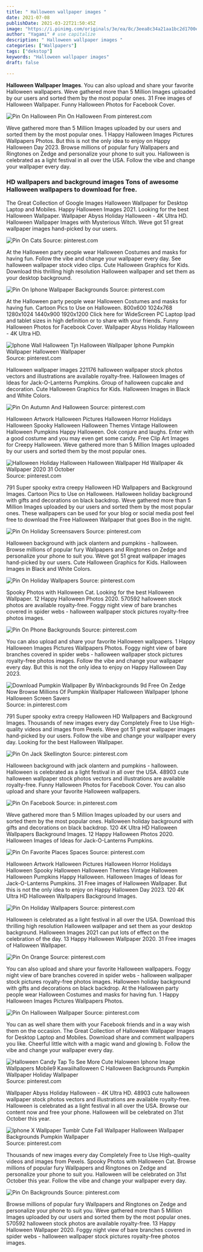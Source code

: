 ```yaml
---
title: " Halloween wallpaper images "
date: 2021-07-08
publishDate: 2021-03-22T21:50:45Z
image: "https://i.pinimg.com/originals/3e/ea/8c/3eea8c34a21aa1bc2d1700e14e1613f3.jpg"
author: "Yagami" # use capitalize
description: " Halloween wallpaper images "
categories: ["Wallpapers"]
tags: ["dekstop"]
keywords: "Halloween wallpaper images"
draft: false

---
```



**Halloween Wallpaper Images**. You can also upload and share your favorite Halloween wallpapers. Weve gathered more than 5 Million Images uploaded by our users and sorted them by the most popular ones. 31 Free images of Halloween Wallpaper. Funny Halloween Photos for Facebook Cover.

![Pin On Halloween](https://i.pinimg.com/originals/1f/e6/f4/1fe6f482fa5add7543fd5e72362791f4.jpg "Pin On Halloween")
Pin On Halloween From pinterest.com


Weve gathered more than 5 Million Images uploaded by our users and sorted them by the most popular ones. 1 Happy Halloween Images Pictures Wallpapers Photos. But this is not the only idea to enjoy on Happy Halloween Day 2023. Browse millions of popular fury Wallpapers and Ringtones on Zedge and personalize your phone to suit you. Halloween is celebrated as a light festival in all over the USA. Follow the vibe and change your wallpaper every day.

### HD wallpapers and background images Tons of awesome Halloween wallpapers to download for free.

The Great Collection of Google Images Halloween Wallpaper for Desktop Laptop and Mobiles. Happy Halloween Images 2021. Looking for the best Halloween Wallpaper. Wallpaper Abyss Holiday Halloween - 4K Ultra HD. Halloween Wallpaper Images with Mysterious Witch. Weve got 51 great wallpaper images hand-picked by our users.


![Pin On Cats](https://i.pinimg.com/originals/5d/34/62/5d3462c45ad6605142a66bedc8ebc47f.jpg "Pin On Cats")
Source: pinterest.com

At the Halloween party people wear Halloween Costumes and masks for having fun. Follow the vibe and change your wallpaper every day. See halloween wallpaper stock video clips. Cute Halloween Graphics for Kids. Download this thrilling high resolution Halloween wallpaper and set them as your desktop background.

![Pin On Iphone Wallpaper Backgrounds](https://i.pinimg.com/originals/9b/ec/9b/9bec9bd599861fe699db8ecaeba50a1a.jpg "Pin On Iphone Wallpaper Backgrounds")
Source: pinterest.com

At the Halloween party people wear Halloween Costumes and masks for having fun. Cartoon Pics to Use on Halloween. 800x600 1024x768 1280x1024 1440x900 1920x1200 Click here for WideScreen PC Laptop Ipad and tablet sizes in high definition or to share with your friends. Funny Halloween Photos for Facebook Cover. Wallpaper Abyss Holiday Halloween - 4K Ultra HD.

![Iphone Wall Halloween Tjn Halloween Wallpaper Iphone Pumpkin Wallpaper Halloween Wallpaper](https://i.pinimg.com/originals/c7/fd/ed/c7fdedaa76b2cef449294c28ba085007.jpg "Iphone Wall Halloween Tjn Halloween Wallpaper Iphone Pumpkin Wallpaper Halloween Wallpaper")
Source: pinterest.com

Halloween wallpaper images 221176 halloween wallpaper stock photos vectors and illustrations are available royalty-free. Halloween Images of Ideas for Jack-O-Lanterns Pumpkins. Group of halloween cupcake and decoration. Cute Halloween Graphics for Kids. Halloween Images in Black and White Colors.

![Pin On Autumn And Halloween](https://i.pinimg.com/originals/24/76/0f/24760f7fdc09c7d38c87615b220a2234.jpg "Pin On Autumn And Halloween")
Source: pinterest.com

Halloween Artwork Halloween Pictures Halloween Horror Holidays Halloween Spooky Halloween Halloween Themes Vintage Halloween Halloween Pumpkins Happy Halloween. Ook conjure and laughs. Enter with a good costume and you may even get some candy. Free Clip Art Images for Creepy Halloween. Weve gathered more than 5 Million Images uploaded by our users and sorted them by the most popular ones.

![Halloween Holiday Halloween Halloween Wallpaper Hd Wallpaper 4k Wallpaper 2020 31 October](https://i.pinimg.com/originals/ee/0c/0e/ee0c0ec9000ef445dbd1a746d359bded.png "Halloween Holiday Halloween Halloween Wallpaper Hd Wallpaper 4k Wallpaper 2020 31 October")
Source: pinterest.com

791 Super spooky extra creepy Halloween HD Wallpapers and Background Images. Cartoon Pics to Use on Halloween. Halloween holiday background with gifts and decorations on black backdrop. Weve gathered more than 5 Million Images uploaded by our users and sorted them by the most popular ones. These wallpapers can be used for your blog or social media post feel free to download the Free Halloween Wallpaper that goes Boo in the night.

![Pin On Holiday Screensavers](https://i.pinimg.com/originals/e8/0e/de/e80eded111e149cb880ddce9b504ab99.jpg "Pin On Holiday Screensavers")
Source: pinterest.com

Halloween background with jack olantern and pumpkins - halloween. Browse millions of popular fury Wallpapers and Ringtones on Zedge and personalize your phone to suit you. Weve got 51 great wallpaper images hand-picked by our users. Cute Halloween Graphics for Kids. Halloween Images in Black and White Colors.

![Pin On Holiday Wallpapers](https://i.pinimg.com/originals/24/00/e0/2400e0a9869f0b8f5046ab78e3befb33.jpg "Pin On Holiday Wallpapers")
Source: pinterest.com

Spooky Photos with Halloween Cat. Looking for the best Halloween Wallpaper. 12 Happy Halloween Photos 2020. 570592 halloween stock photos are available royalty-free. Foggy night view of bare branches covered in spider webs - halloween wallpaper stock pictures royalty-free photos images.

![Pin On Phone Backgrounds](https://i.pinimg.com/564x/cd/2a/33/cd2a3368000924f92a9fdc9097993308.jpg "Pin On Phone Backgrounds")
Source: pinterest.com

You can also upload and share your favorite Halloween wallpapers. 1 Happy Halloween Images Pictures Wallpapers Photos. Foggy night view of bare branches covered in spider webs - halloween wallpaper stock pictures royalty-free photos images. Follow the vibe and change your wallpaper every day. But this is not the only idea to enjoy on Happy Halloween Day 2023.

![Download Pumpkin Wallpaper By Winbackgrounds 9d Free On Zedge Now Browse Millions Of Pumpkin Wallpaper Halloween Wallpaper Iphone Halloween Screen Savers](https://i.pinimg.com/736x/76/00/2d/76002de0696d3247b2b32220b94fab95.jpg "Download Pumpkin Wallpaper By Winbackgrounds 9d Free On Zedge Now Browse Millions Of Pumpkin Wallpaper Halloween Wallpaper Iphone Halloween Screen Savers")
Source: in.pinterest.com

791 Super spooky extra creepy Halloween HD Wallpapers and Background Images. Thousands of new images every day Completely Free to Use High-quality videos and images from Pexels. Weve got 51 great wallpaper images hand-picked by our users. Follow the vibe and change your wallpaper every day. Looking for the best Halloween Wallpaper.

![Pin On Jack Skellington](https://i.pinimg.com/originals/12/d4/fd/12d4fdd28e5c022c624ae7bcca3698fa.jpg "Pin On Jack Skellington")
Source: pinterest.com

Halloween background with jack olantern and pumpkins - halloween. Halloween is celebrated as a light festival in all over the USA. 48903 cute halloween wallpaper stock photos vectors and illustrations are available royalty-free. Funny Halloween Photos for Facebook Cover. You can also upload and share your favorite Halloween wallpapers.

![Pin On Facebook](https://i.pinimg.com/originals/63/5d/36/635d36f886d64e30b37dfc50391c5b4d.jpg "Pin On Facebook")
Source: in.pinterest.com

Weve gathered more than 5 Million Images uploaded by our users and sorted them by the most popular ones. Halloween holiday background with gifts and decorations on black backdrop. 120 4K Ultra HD Halloween Wallpapers Background Images. 12 Happy Halloween Photos 2020. Halloween Images of Ideas for Jack-O-Lanterns Pumpkins.

![Pin On Favorite Places Spaces](https://i.pinimg.com/736x/bb/17/54/bb17546215946521bbb137fa05fce0e1.jpg "Pin On Favorite Places Spaces")
Source: pinterest.com

Halloween Artwork Halloween Pictures Halloween Horror Holidays Halloween Spooky Halloween Halloween Themes Vintage Halloween Halloween Pumpkins Happy Halloween. Halloween Images of Ideas for Jack-O-Lanterns Pumpkins. 31 Free images of Halloween Wallpaper. But this is not the only idea to enjoy on Happy Halloween Day 2023. 120 4K Ultra HD Halloween Wallpapers Background Images.

![Pin On Holiday Wallpapers](https://i.pinimg.com/originals/e3/6e/1a/e36e1ae6070bc8baf56d7349fa24133d.jpg "Pin On Holiday Wallpapers")
Source: pinterest.com

Halloween is celebrated as a light festival in all over the USA. Download this thrilling high resolution Halloween wallpaper and set them as your desktop background. Halloween Images 2021 can put lots of effect on the celebration of the day. 13 Happy Halloween Wallpaper 2020. 31 Free images of Halloween Wallpaper.

![Pin On Orange](https://i.pinimg.com/originals/9f/12/59/9f12596bb5f13206bd2b25e36c5aded1.jpg "Pin On Orange")
Source: pinterest.com

You can also upload and share your favorite Halloween wallpapers. Foggy night view of bare branches covered in spider webs - halloween wallpaper stock pictures royalty-free photos images. Halloween holiday background with gifts and decorations on black backdrop. At the Halloween party people wear Halloween Costumes and masks for having fun. 1 Happy Halloween Images Pictures Wallpapers Photos.

![Pin On Halloween Wallpaper](https://i.pinimg.com/originals/00/c9/85/00c985d9093584a8c6e5414812910e63.jpg "Pin On Halloween Wallpaper")
Source: pinterest.com

You can as well share them with your Facebook friends and in a way wish them on the occasion. The Great Collection of Halloween Wallpaper Images for Desktop Laptop and Mobiles. Download share and comment wallpapers you like. Cheerful little witch with a magic wand and glowing b. Follow the vibe and change your wallpaper every day.

![Halloween Candy Tap To See More Cute Haloween Iphone Image Wallpapers Mobile9 Kawaiihalloween C Halloween Backgrounds Pumpkin Wallpaper Holiday Wallpaper](https://i.pinimg.com/originals/8c/1c/7b/8c1c7bab88c61913b09ca18389427583.jpg "Halloween Candy Tap To See More Cute Haloween Iphone Image Wallpapers Mobile9 Kawaiihalloween C Halloween Backgrounds Pumpkin Wallpaper Holiday Wallpaper")
Source: pinterest.com

Wallpaper Abyss Holiday Halloween - 4K Ultra HD. 48903 cute halloween wallpaper stock photos vectors and illustrations are available royalty-free. Halloween is celebrated as a light festival in all over the USA. Browse our content now and free your phone. Halloween will be celebrated on 31st October this year.

![Iphone X Wallpaper Tumblr Cute Fall Wallpaper Halloween Wallpaper Backgrounds Pumpkin Wallpaper](https://i.pinimg.com/originals/84/94/78/8494787ddc363f9133fb96db45b0d1b7.jpg "Iphone X Wallpaper Tumblr Cute Fall Wallpaper Halloween Wallpaper Backgrounds Pumpkin Wallpaper")
Source: pinterest.com

Thousands of new images every day Completely Free to Use High-quality videos and images from Pexels. Spooky Photos with Halloween Cat. Browse millions of popular fury Wallpapers and Ringtones on Zedge and personalize your phone to suit you. Halloween will be celebrated on 31st October this year. Follow the vibe and change your wallpaper every day.

![Pin On Backgrounds](https://i.pinimg.com/originals/3e/ea/8c/3eea8c34a21aa1bc2d1700e14e1613f3.jpg "Pin On Backgrounds")
Source: pinterest.com

Browse millions of popular fury Wallpapers and Ringtones on Zedge and personalize your phone to suit you. Weve gathered more than 5 Million Images uploaded by our users and sorted them by the most popular ones. 570592 halloween stock photos are available royalty-free. 13 Happy Halloween Wallpaper 2020. Foggy night view of bare branches covered in spider webs - halloween wallpaper stock pictures royalty-free photos images.

